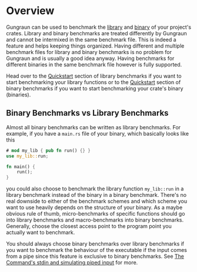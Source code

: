 # Overview

Gungraun can be used to benchmark the [library](./library_benchmarks.md)
and [binary](./binary_benchmarks.md) of your project's crates. Library and
binary benchmarks are treated differently by Gungraun and cannot be
intermixed in the same benchmark file. This is indeed a feature and helps
keeping things organized. Having different and multiple benchmark files for
library and binary benchmarks is no problem for Gungraun and is usually a
good idea anyway. Having benchmarks for different binaries in the same
benchmark file however is fully supported.

Head over to the [Quickstart](./library_benchmarks/quickstart.md) section of
library benchmarks if you want to start benchmarking your library functions or
to the [Quickstart](./binary_benchmarks/quickstart.md) section of binary
benchmarks if you want to start benchmarking your crate's binary (binaries).

## Binary Benchmarks vs Library Benchmarks

Almost all binary benchmarks can be written as library benchmarks. For example,
if you have a `main.rs` file of your binary, which basically looks like this

```rust
# mod my_lib { pub fn run() {} }
use my_lib::run;

fn main() {
    run();
}
```

you could also choose to benchmark the library function `my_lib::run` in a
library benchmark instead of the binary in a binary benchmark. There's no real
downside to either of the benchmark schemes and which scheme you want to use
heavily depends on the structure of your binary. As a maybe obvious rule of
thumb, micro-benchmarks of specific functions should go into library benchmarks
and macro-benchmarks into binary benchmarks. Generally, choose the closest
access point to the program point you actually want to benchmark.

You should always choose binary benchmarks over library benchmarks if you want
to benchmark the behaviour of the executable if the input comes from a pipe
since this feature is exclusive to binary benchmarks. See [The Command's stdin
and simulating piped input](./binary_benchmarks/stdin_and_pipe.md) for more.
